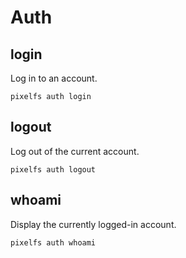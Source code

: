 # Auth

## login

Log in to an account.

```shell
pixelfs auth login
```

## logout

Log out of the current account.

```shell
pixelfs auth logout
```

## whoami

Display the currently logged-in account.

```shell
pixelfs auth whoami
```
